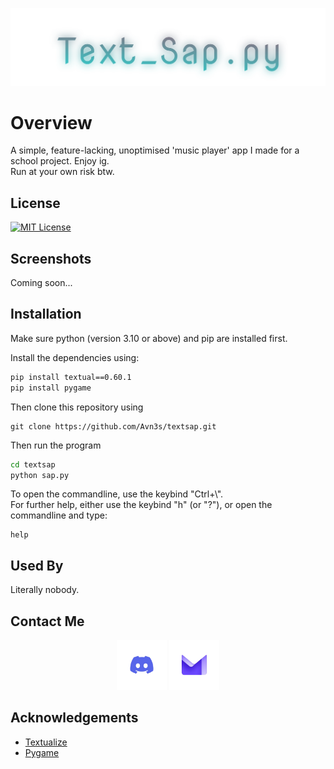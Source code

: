 <p align="center">
<img src="https://github.com/Avn3s/textsap/blob/master/Text_Sap.py.svg", width=700>
</p>

# Overview

A simple, feature-lacking, unoptimised 'music player' app I made for a school project.
Enjoy ig.
<br>
Run at your own risk btw.


## License


[![MIT License](https://img.shields.io/badge/License-MIT-green.svg)](https://choosealicense.com/licenses/mit/)



## Screenshots

Coming soon...


## Installation

Make sure python (version 3.10 or above) and pip are installed first.

Install the dependencies using:
```bash
pip install textual==0.60.1
pip install pygame
```

Then clone this repository using

```git
git clone https://github.com/Avn3s/textsap.git
```

Then run the program
```bash
cd textsap
python sap.py
```
To open the commandline, use the keybind "Ctrl+\\".<br>
For further help, either use the keybind "h" (or "?"), or open the commandline and type:
```
help
```

    
## Used By

Literally nobody.

## Contact Me
<p align="center">
<a href="https://discordapp.com/users/1195015190807326853"><img src="https://github.com/Avn3s/textsap/blob/master/discord.png" width="80" height="80"></img></a>
<a href="mailto:astarcys7@proton.me"><img src="https://github.com/Avn3s/textsap/blob/master/mail.png" width="80" height="80"></img></a>

</p>


## Acknowledgements

 - [Textualize](https://https://www.textualize.io/)
 - [Pygame](https://www.pygame.org/docs/)
